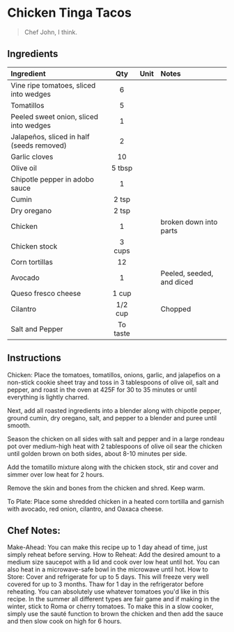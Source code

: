 # Chicken Tinga Tacos

> Chef John, I think.

## Ingredients
| Ingredient                            | Qty        | Unit   | Notes                                   |
|:--------------------------------------|:----------:|:------:|:----------------------------------------|
| Vine ripe tomatoes, sliced into wedges | 6          |        |                                        |
| Tomatillos                            | 5          |        |                                        |
| Peeled sweet onion, sliced into wedges | 1          |        |                                        |
| Jalapeños, sliced in half (seeds removed) | 2        |        |                                        |
| Garlic cloves                         | 10         |        |                                        |
| Olive oil                             | 5 tbsp     |        |                                        |
| Chipotle pepper in adobo sauce        | 1          |        |                                        |
| Cumin                                 | 2 tsp      |        |                                        |
| Dry oregano                           | 2 tsp      |        |                                        |
| Chicken  | 1          |        | broken down into parts                                       |
| Chicken stock                         | 3 cups     |        |                            |
| Corn tortillas                        | 12         |        |                                        |
| Avocado     | 1          |        |   Peeled, seeded, and diced                                      |
| Queso fresco cheese                   | 1 cup      |        |                                        |
| Cilantro                | 1/2 cup    |        |  Chopped |
| Salt and Pepper                           | To taste   |        |                                        |
                                                         

## Instructions

Chicken: Place the tomatoes, tomatillos, onions, garlic, and jalapefios on a non-stick cookie
sheet tray and toss in 3 tablespoons of olive oil, salt and pepper, and roast in the oven at 425F for 30 to 35 minutes or until everything is lightly charred.

Next, add all roasted ingredients into a blender along with chipotle pepper, ground cumin,
dry oregano, salt, and pepper to a blender and puree until smooth.

Season the chicken on all sides with salt and pepper and in a large rondeau pot over medium-high heat with 2 tablespoons of olive oil sear the chicken until golden brown on both sides,
about 8-10 minutes per side.

Add the tomatillo mixture along with the chicken stock, stir and cover and simmer over low
heat for 2 hours.

Remove the skin and bones from the chicken and shred. Keep warm.

To Plate: Place some shredded chicken in a heated corn tortilla and garnish with avocado, red onion, cilantro, and Oaxaca cheese.

## Chef Notes:
Make-Ahead: You can make this recipe up to 1 day ahead of time, just simply reheat before
serving.
How to Reheat: Add the desired amount to a medium size saucepot with a lid and cook over
low heat until hot. You can also heat in a microwave-safe bowl in the microwave until hot.
How to Store: Cover and refrigerate for up to 5 days. This will freeze very well covered for up to
3 months. Thaw for 1 day in the refrigerator before reheating.
You can absolutely use whatever tomatoes you'd like in this recipe. In the summer all different
types are fair game and if making in the winter, stick to Roma or cherry tomatoes.
To make this in a slow cooker, simply use the sauté function to brown the chicken and then add
the sauce and then slow cook on high for 6 hours.